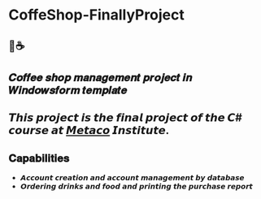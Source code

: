 # CoffeShop-FinallyProject
🍵☕
----------------------------------------------------------------
𝑪𝒐𝒇𝒇𝒆𝒆 𝒔𝒉𝒐𝒑 𝒎𝒂𝒏𝒂𝒈𝒆𝒎𝒆𝒏𝒕 𝒑𝒓𝒐𝒋𝒆𝒄𝒕 𝒊𝒏 𝑾𝒊𝒏𝒅𝒐𝒘𝒔𝒇𝒐𝒓𝒎 𝒕𝒆𝒎𝒑𝒍𝒂𝒕𝒆
----------------------------------------------------------------
𝙏𝙝𝙞𝙨 𝙥𝙧𝙤𝙟𝙚𝙘𝙩 𝙞𝙨 𝙩𝙝𝙚 𝙛𝙞𝙣𝙖𝙡 𝙥𝙧𝙤𝙟𝙚𝙘𝙩 𝙤𝙛 𝙩𝙝𝙚 𝘾# 𝙘𝙤𝙪𝙧𝙨𝙚 𝙖𝙩 [ 𝙈𝙚𝙩𝙖𝙘𝙤](https://tr.metacomplex.com) 𝙄𝙣𝙨𝙩𝙞𝙩𝙪𝙩𝙚.
----------------------------------------------------------------
𝐂𝐚𝐩𝐚𝐛𝐢𝐥𝐢𝐭𝐢𝐞𝐬
----------------------------------------------------------------
- 𝘼𝙘𝙘𝙤𝙪𝙣𝙩 𝙘𝙧𝙚𝙖𝙩𝙞𝙤𝙣 𝙖𝙣𝙙 𝙖𝙘𝙘𝙤𝙪𝙣𝙩 𝙢𝙖𝙣𝙖𝙜𝙚𝙢𝙚𝙣𝙩 𝙗𝙮 𝙙𝙖𝙩𝙖𝙗𝙖𝙨𝙚
- 𝙊𝙧𝙙𝙚𝙧𝙞𝙣𝙜 𝙙𝙧𝙞𝙣𝙠𝙨 𝙖𝙣𝙙 𝙛𝙤𝙤𝙙 𝙖𝙣𝙙 𝙥𝙧𝙞𝙣𝙩𝙞𝙣𝙜 𝙩𝙝𝙚 𝙥𝙪𝙧𝙘𝙝𝙖𝙨𝙚 𝙧𝙚𝙥𝙤𝙧𝙩
